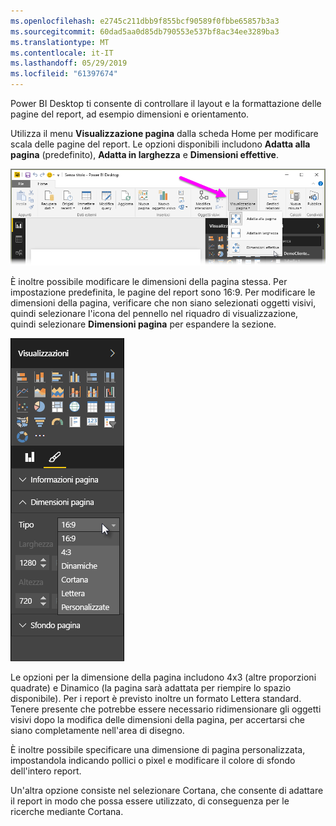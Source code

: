 ```yaml
---
ms.openlocfilehash: e2745c211dbb9f855bcf90589f0fbbe65857b3a3
ms.sourcegitcommit: 60dad5aa0d85db790553e537bf8ac34ee3289ba3
ms.translationtype: MT
ms.contentlocale: it-IT
ms.lasthandoff: 05/29/2019
ms.locfileid: "61397674"
---
```

Power BI Desktop ti consente di controllare il layout e la formattazione delle pagine del report, ad esempio dimensioni e orientamento.

Utilizza il menu **Visualizzazione pagina** dalla scheda Home per modificare scala delle pagine del report. Le opzioni disponibili includono **Adatta alla pagina** (predefinito), **Adatta in larghezza** e **Dimensioni effettive**.

![](media/3-11-page-layout-formatting/3-11_1.png)

È inoltre possibile modificare le dimensioni della pagina stessa. Per impostazione predefinita, le pagine del report sono 16:9. Per modificare le dimensioni della pagina, verificare che non siano selezionati oggetti visivi, quindi selezionare l'icona del pennello nel riquadro di visualizzazione, quindi selezionare **Dimensioni pagina** per espandere la sezione.

![](media/3-11-page-layout-formatting/3-11_2.png)

Le opzioni per la dimensione della pagina includono 4x3 (altre proporzioni quadrate) e Dinamico (la pagina sarà adattata per riempire lo spazio disponibile). Per i report è previsto inoltre un formato Lettera standard. Tenere presente che potrebbe essere necessario ridimensionare gli oggetti visivi dopo la modifica delle dimensioni della pagina, per accertarsi che siano completamente nell'area di disegno.

È inoltre possibile specificare una dimensione di pagina personalizzata, impostandola indicando pollici o pixel e modificare il colore di sfondo dell'intero report.

Un'altra opzione consiste nel selezionare Cortana, che consente di adattare il report in modo che possa essere utilizzato, di conseguenza per le ricerche mediante Cortana.

